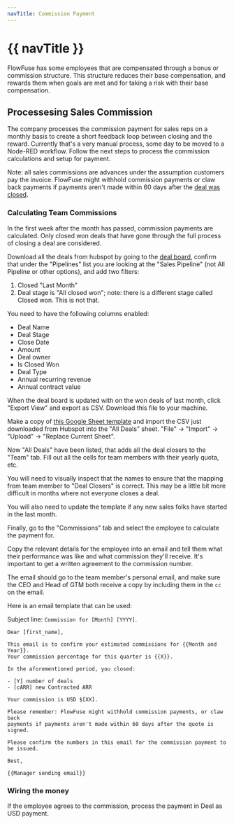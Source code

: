 ```yaml
---
navTitle: Commission Payment
---
```


# {{ navTitle }}

FlowFuse has some employees that are compensated through a bonus or commission
structure. This structure reduces their base compensation, and rewards them when
goals are met and for taking a risk with their base compensation.

## Processesing Sales Commission

The company processes the commission payment for sales reps on a monthly basis
to create a short feedback loop between closing and the reward. Currently that's
a very manual process, some day to be moved to a Node-RED workflow. Follow the
next steps to process the commission calculations and setup for payment.

Note: all sales commissions are advances under the assumption customers pay the
invoice. FlowFuse might withhold commission payments or claw back payments if
payments aren't made within 60 days after the
[deal was closed](/handbook/sales/engagements/#closing-a-deal).

### Calculating Team Commissions

In the first week after the month has passed, commission payments are
calculated. Only closed won deals that have gone through the full process of
closing a deal are considered.

Download all the deals from hubspot by going to the
[deal board](https://app-eu1.hubspot.com/contacts/26586079/objects/0-3/views/all/list),
confirm that under the "Pipelines" list you are looking at the "Sales Pipeline" (not All Pipeline or other options),
and add two filters:

1. Closed "Last Month"
1. Deal stage is "All closed won"; note: there is a different stage called Closed won. This is not that.
   
You need to have the following columns enabled:
   * Deal Name
   * Deal Stage
   * Close Date
   * Amount
   * Deal owner
   * Is Closed Won
   * Deal Type
   * Annual recurring revenue
   * Annual contract value

When the deal board is updated with on the won deals of last month, 
click "Export View" and export as CSV. Download this file
to your machine.

Make a copy of
[this Google Sheet template](https://docs.google.com/spreadsheets/d/1fBq4g4W26M3k-uUOg5p4D2mYUyBPP8EbdtPLwuQ5RPI/)
and import the CSV just downloaded from Hubspot into the "All Deals" sheet.
"File" -> "Import" -> "Upload" -> "Replace Current Sheet".

Now "All Deals" have been listed, that adds all the deal closers to the "Team"
tab. Fill out all the cells for team members with their yearly quota, etc.

You will need to visually inspect that the names to ensure that the mapping 
from team member to "Deal Closers" is correct. This may be a little bit more
difficult in months where not everyone closes a deal.

You will also need to update the template if any new sales folks have started
in the last month.

Finally, go to the "Commissions" tab and select the employee to calculate the
payment for.

Copy the relevant details for the employee into an email and tell them what
their performance was like and what commission they'll receive. It's important
to get a written agreement to the commission number. 

The email should go to the team member's personal email, and make sure the CEO
and Head of GTM both receive a copy by including them in the `cc` on the email. 

Here is an email template that can be used:

Subject line: `Commission for [Month] [YYYY]`.

```
Dear [first_name],

This email is to confirm your estimated commissions for {{Month and Year}}. 
Your commission percentage for this quarter is {{X}}. 

In the aforementioned period, you closed:

- [Y] number of deals
- [cARR] new Contracted ARR

Your commission is USD $[XX].

Please remember: FlowFuse might withhold commission payments, or claw back
payments if payments aren't made within 60 days after the quote is signed.

Please confirm the numbers in this email for the commission payment to be issued.

Best,

{{Manager sending email}}
```

### Wiring the money

If the employee agrees to the commission, process the payment in Deel as USD payment.
